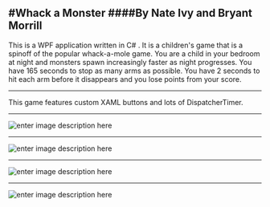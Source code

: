 
#Whack a Monster
####By Nate Ivy and Bryant Morrill
----



This is a WPF application written in C# . It is a children's game that is a spinoff of the popular whack-a-mole game. You are a child in your bedroom at night and monsters spawn increasingly faster as night progresses. You have 165 seconds to stop as many arms as possible. You have 2 seconds to hit each arm before it disappears and you lose points from your score.

---
This game features custom XAML buttons and lots of DispatcherTimer. 

---
![enter image description here](https://lh3.googleusercontent.com/-YiGfI-9Y224/VUGK63TspRI/AAAAAAAAMzw/U-gnw9vRtMQ/s500/homepage.png "homepage.png")

----
![enter image description here](https://lh3.googleusercontent.com/-WevzkCMrPZs/VUGLGB9IUKI/AAAAAAAAM0A/Z4JLN43JA3I/s500/screen_cap.png "screen_cap.png")

----
![enter image description here](https://lh3.googleusercontent.com/-xB8HhDTqLiM/VUGLMTmvE3I/AAAAAAAAM0M/PiSOwZyaoDQ/s500/gameover_cap.png "gameover_cap.png")

----
![enter image description here](https://lh3.googleusercontent.com/-YP0Ci9zCJtI/VUGIO5COK6I/AAAAAAAAMzU/EVtnzS_z7qc/s500/logo.png "logo.png")
